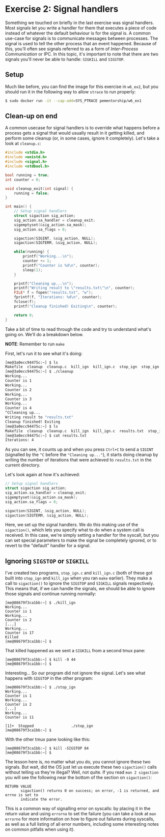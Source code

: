 # Exercise 2: Signal handlers

Something we touched on briefly in the last exercise was signal handlers. Most signals
let you write a handler for them that executes a piece of code instead of whatever the
default behaviour is for the signal is. A common use-case for signals is to communicate
messages between processes. The signal is used to tell the other process that an event
happened. Because of this, you'll often see signals referred to as a form of
*Inter-Process Communication* or IPC. In this topic, it's important to note that
there are two signals you'll never be able to handle: `SIGKILL` and `SIGSTOP`.

## Setup

Much like before, you can find the image for this exercise in `w6_ex2`, but you should
run it in the following way to allow `strace` to run properly:

```bash
$ sudo docker run -it --cap-add=SYS_PTRACE pementorship/w6_ex1
```

## Clean-up on end

A common usecase for signal handlers is to override what happens before a process gets
a signal that would usually result in it getting killed, and perform some cleanup (or,
in some cases, ignore it completely). Let's take a look at `cleanup.c`:

```C
#include <stdio.h>
#include <unistd.h>
#include <signal.h>
#include <stdbool.h>

bool running = true;
int counter = 0;

void cleanup_exit(int signal) {
    running = false;
}

int main() {
    // Setup signal handlers
    struct sigaction sig_action;
    sig_action.sa_handler = cleanup_exit;
    sigemptyset(&sig_action.sa_mask);
    sig_action.sa_flags = 0;

    sigaction(SIGINT, &sig_action, NULL);
    sigaction(SIGTERM, &sig_action, NULL);

    while(running) {
        printf("Working...\n");
        counter += 1;
        printf("Counter is %d\n", counter);
        sleep(1);
    }

    printf("Cleaning up...\n");
    printf("Writing result to \"results.txt\"\n", counter);
    FILE* f = fopen("results.txt", "w");
    fprintf(f, "Iterations: %d\n", counter);
    fclose(f);
    printf("Cleanup finished! Exiting\n", counter);

    return 0;
}
```

Take a bit of time to read through the code and try to understand what's going on.
We'll do a breakdown below.

**NOTE**: Remember to run `make`

First, let's run it to see what it's doing:

```bash
[me@3a0ecc94475c:~] $ ls
Makefile  cleanup  cleanup.c  kill_ign  kill_ign.c  stop_ign  stop_ign.c
[me@3a0ecc94475c:~] $ ./cleanup
Working...
Counter is 1
Working...
Counter is 2
Working...
Counter is 3
Working...
Counter is 4
^CCleaning up...
Writing result to "results.txt"
Cleanup finished! Exiting
[me@3a0ecc94475c:~] $ ls
Makefile  cleanup  cleanup.c  kill_ign  kill_ign.c  results.txt  stop_ign  stop_ign.c
[me@3a0ecc94475c:~] $ cat results.txt
Iterations: 4
```

As you can see, it counts up and when you press `Ctrl+C` to send a `SIGINT` (signalled
by the `^C` before the `"Cleaning up..."`), it starts doing cleanup by writing the
number of iterations that were achieved to `results.txt` in the current directory.

Let's look again at how it's achieved:

```C
// Setup signal handlers
struct sigaction sig_action;
sig_action.sa_handler = cleanup_exit;
sigemptyset(&sig_action.sa_mask);
sig_action.sa_flags = 0;

sigaction(SIGINT, &sig_action, NULL);
sigaction(SIGTERM, &sig_action, NULL);
```

Here, we set up the signal handlers. We do this making use of the `sigaction()`, which
lets you specify what to do when a system call is received. In this case, we're simply
setting a handler for the syscall, but you can set special parameters to make the
signal be completely ignored, or to revert to the "default" handler for a signal.

## Ignoring `SIGSTOP` or `SIGKILL`

I've created two programs, `stop_ign.c` and `kill_ign.c` (both of these got built into
`stop_ign` and `kill_ign` when you ran `make` earlier). They make a call to
`sigaction()` to ignore the `SIGSTOP` and `SIGKILL` signals respectively. This means
that, if we can handle the signals, we should be able to ignore those signals and
continue running normally:

```
[me@08679f3ca1bb:~] $ ./kill_ign
Working...
Counter is 1
Working...
Counter is 2
[...]
Working...
Counter is 17
Killed
[me@08679f3ca1bb:~] $
```

That killed happened as we sent a `SIGKILL` from a second tmux pane:

```
[me@08679f3ca1bb:~] $ kill -9 44
[me@08679f3ca1bb:~] $
```

Interesting... So our program did not ignore the signal. Let's see what happens with
`SIGSTOP` in the other program:

```
[me@08679f3ca1bb:~] $ ./stop_ign
Working...
Counter is 1
Working...
Counter is 2
[...]
Working...
Counter is 11

[1]+  Stopped                 ./stop_ign
[me@08679f3ca1bb:~] $
```

With the other tmux pane looking like this:

```
[me@08679f3ca1bb:~] $ kill -SIGSTOP 84
[me@08679f3ca1bb:~] $
```

The lesson here is, no matter what you do, you cannot ignore these two signals. But
wait, did the OS just let us execute these two `sigaction()` calls without telling us
they're illegal? Well, not quite. If you read `man 2 sigaction` you will see the
following near the bottom of the section on `sigaction()`:

```
RETURN VALUE
       sigaction() returns 0 on success; on error, -1 is returned, and errno is set to
       indicate the error.
```

This is a common way of signalling error on syscalls: by placing it in the return value
and using `errorno` to set the failure (you can take a look at `man errorno` for more
information on how to figure out failures during syscalls, as well as a full listing of
all error numbers, including some interesting notes on common pitfalls when using it).
